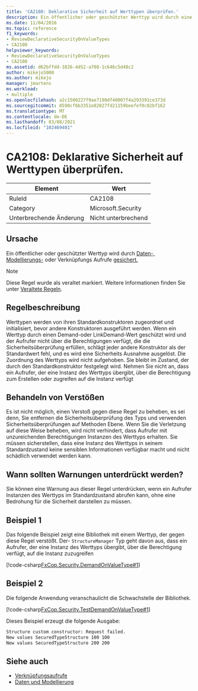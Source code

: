 ```yaml
---
title: 'CA2108: Deklarative Sicherheit auf Werttypen überprüfen.'
description: Ein öffentlicher oder geschützter Werttyp wird durch eine Anforderung oder einen LinkDemand gesichert.
ms.date: 11/04/2016
ms.topic: reference
f1_keywords:
- ReviewDeclarativeSecurityOnValueTypes
- CA2108
helpviewer_keywords:
- ReviewDeclarativeSecurityOnValueTypes
- CA2108
ms.assetid: d62bffdd-3826-4d52-a708-1c646c5d48c2
author: mikejo5000
ms.author: mikejo
manager: jmartens
ms.workload:
- multiple
ms.openlocfilehash: a2c1500227f9ae7190df40007f4a293391ce373d
ms.sourcegitcommit: 8590cf6b3351e82827fd21159beefef0c02bf162
ms.translationtype: MT
ms.contentlocale: de-DE
ms.lasthandoff: 03/08/2021
ms.locfileid: "102469401"
---
```

# <a name="ca2108-review-declarative-security-on-value-types"></a>CA2108: Deklarative Sicherheit auf Werttypen überprüfen.

|Element|Wert|
|-|-|
|RuleId|CA2108|
|Category|Microsoft.Security|
|Unterbrechende Änderung|Nicht unterbrechend|

## <a name="cause"></a>Ursache
Ein öffentlicher oder geschützter Werttyp wird durch [Daten-, Modellierungs-](/dotnet/framework/data/index) oder Verknüpfungs Aufrufe [gesichert.](/dotnet/framework/misc/link-demands)

> [!NOTE]
> Diese Regel wurde als veraltet markiert. Weitere Informationen finden Sie unter [Veraltete Regeln](fxcop-unported-deprecated-rules.md).

## <a name="rule-description"></a>Regelbeschreibung

Werttypen werden von ihren Standardkonstruktoren zugeordnet und initialisiert, bevor andere Konstruktoren ausgeführt werden. Wenn ein Werttyp durch einen Demand-oder LinkDemand-Wert geschützt wird und der Aufrufer nicht über die Berechtigungen verfügt, die die Sicherheitsüberprüfung erfüllen, schlägt jeder andere Konstruktor als der Standardwert fehl, und es wird eine Sicherheits Ausnahme ausgelöst. Die Zuordnung des Werttyps wird nicht aufgehoben. Sie bleibt im Zustand, der durch den Standardkonstruktor festgelegt wird. Nehmen Sie nicht an, dass ein Aufrufer, der eine Instanz des Werttyps übergibt, über die Berechtigung zum Erstellen oder zugreifen auf die Instanz verfügt

## <a name="how-to-fix-violations"></a>Behandeln von Verstößen

Es ist nicht möglich, einen Verstoß gegen diese Regel zu beheben, es sei denn, Sie entfernen die Sicherheitsüberprüfung des Typs und verwenden Sicherheitsüberprüfungen auf Methoden Ebene. Wenn Sie die Verletzung auf diese Weise beheben, wird nicht verhindert, dass Aufrufer mit unzureichenden Berechtigungen Instanzen des Werttyps erhalten. Sie müssen sicherstellen, dass eine Instanz des Werttyps in seinem Standardzustand keine sensiblen Informationen verfügbar macht und nicht schädlich verwendet werden kann.

## <a name="when-to-suppress-warnings"></a>Wann sollten Warnungen unterdrückt werden?

Sie können eine Warnung aus dieser Regel unterdrücken, wenn ein Aufrufer Instanzen des Werttyps im Standardzustand abrufen kann, ohne eine Bedrohung für die Sicherheit darstellen zu müssen.

## <a name="example-1"></a>Beispiel 1

Das folgende Beispiel zeigt eine Bibliothek mit einem Werttyp, der gegen diese Regel verstößt. Der- `StructureManager` Typ geht davon aus, dass ein Aufrufer, der eine Instanz des Werttyps übergibt, über die Berechtigung verfügt, auf die Instanz zuzugreifen

[!code-csharp[FxCop.Security.DemandOnValueType#1](../code-quality/codesnippet/CSharp/ca2108-review-declarative-security-on-value-types_1.cs)]

## <a name="example-2"></a>Beispiel 2

Die folgende Anwendung veranschaulicht die Schwachstelle der Bibliothek.

[!code-csharp[FxCop.Security.TestDemandOnValueType#1](../code-quality/codesnippet/CSharp/ca2108-review-declarative-security-on-value-types_2.cs)]

Dieses Beispiel erzeugt die folgende Ausgabe:

```txt
Structure custom constructor: Request failed.
New values SecuredTypeStructure 100 100
New values SecuredTypeStructure 200 200
```

## <a name="see-also"></a>Siehe auch

- [Verknüpfungsaufrufe](/dotnet/framework/misc/link-demands)
- [Daten und Modellierung](/dotnet/framework/data/index)
